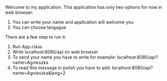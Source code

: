 Welcome to my application. This application has only two options for now in web browser:
1. You can write your name and application will welcome you
2. You can choose langague

There are a few step to run it:

1. Run App.class
2. Write localhost:8080/api on web browser
3. To send your name you have to write for example: localhost:8080/api?name=Agnieszka
4. To read this message in polish you have to add: localhost:8080/api?name=Agnieszka&lang=2
